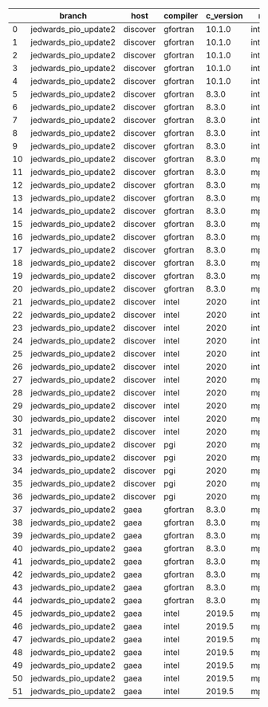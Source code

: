 |    | branch               | host     | compiler   | c_version   | mpi      | m_version   | o_g   | os     | build   | u_pass   | u_fail   | s_pass   | s_fail   | e_pass   | e_fail   | nuopc_pass   | nuopc_fail   | artifacts_hash                                                                                             | modified            |
|----|----------------------|----------|------------|-------------|----------|-------------|-------|--------|---------|----------|----------|----------|----------|----------|----------|--------------|--------------|------------------------------------------------------------------------------------------------------------|---------------------|
|  0 | jedwards_pio_update2 | discover | gfortran   | 10.1.0      | intelmpi | 19.1.3.304  | O     | Linux  | Pass    | 13632    | 15       | 49       | 0        | 80       | 0        | 50           | 0            | [artifacts](https://github.com/esmf-org/esmf-test-artifacts/tree/6ae7f769096acf0cd144860f2c85ec5c77708e8d) | 02/28/2022_06:04:53 |
|  1 | jedwards_pio_update2 | discover | gfortran   | 10.1.0      | intelmpi | 19.1.3.304  | O     | Linux  | Pass    | 13632    | 15       | 49       | 0        | 80       | 0        | 50           | 0            | [artifacts](https://github.com/esmf-org/esmf-test-artifacts/tree/0cf51a742c95521f71ef1cb0b9c3ba5d81cf4c21) | 02/28/2022_10:20:09 |
|  2 | jedwards_pio_update2 | discover | gfortran   | 10.1.0      | intelmpi | 19.1.3.304  | g     | Linux  | Pass    | 13632    | 15       | 49       | 0        | 80       | 0        | 50           | 0            | [artifacts](https://github.com/esmf-org/esmf-test-artifacts/tree/a1126182d9db2cb47f5300dd27f9db3a976c26f2) | 02/28/2022_06:04:53 |
|  3 | jedwards_pio_update2 | discover | gfortran   | 10.1.0      | intelmpi | 19.1.3.304  | g     | Linux  | Pass    | pending  | pending  | pending  | pending  | pending  | pending  | pending      | pending      | [artifacts](https://github.com/esmf-org/esmf-test-artifacts/tree/622ecfe7f69cf9ab26526c24b8cf97f7455fd721) | 02/28/2022_06:29:37 |
|  4 | jedwards_pio_update2 | discover | gfortran   | 10.1.0      | intelmpi | 19.1.3.304  | g     | Linux  | Pass    | 13632    | 15       | 49       | 0        | 80       | 0        | 50           | 0            | [artifacts](https://github.com/esmf-org/esmf-test-artifacts/tree/2ba51d92cc22cda705622f999e93000e4199b135) | 02/28/2022_10:20:09 |
|  5 | jedwards_pio_update2 | discover | gfortran   | 8.3.0       | intelmpi | 19.1.3.304  | O     | Linux  | Pass    | 13632    | 15       | 49       | 0        | 80       | 0        | 50           | 0            | [artifacts](https://github.com/esmf-org/esmf-test-artifacts/tree/62a677f09640296ec2aeaebbe19108ee59900bb2) | 02/28/2022_06:04:53 |
|  6 | jedwards_pio_update2 | discover | gfortran   | 8.3.0       | intelmpi | 19.1.3.304  | O     | Linux  | Pass    | pending  | pending  | pending  | pending  | pending  | pending  | pending      | pending      | [artifacts](https://github.com/esmf-org/esmf-test-artifacts/tree/c957330124a4962e2f8c389fabcabe349dbecbf7) | 02/28/2022_06:29:37 |
|  7 | jedwards_pio_update2 | discover | gfortran   | 8.3.0       | intelmpi | 19.1.3.304  | O     | Linux  | Pass    | 13632    | 15       | 49       | 0        | 80       | 0        | 50           | 0            | [artifacts](https://github.com/esmf-org/esmf-test-artifacts/tree/b289a126a89bcd377bccdda4436b49bbf3d5b400) | 02/28/2022_10:20:09 |
|  8 | jedwards_pio_update2 | discover | gfortran   | 8.3.0       | intelmpi | 19.1.3.304  | g     | Linux  | Pass    | 13632    | 15       | 49       | 0        | 80       | 0        | 50           | 0            | [artifacts](https://github.com/esmf-org/esmf-test-artifacts/tree/4ca67e91959ad2391908439c03f0b2c2f260a01a) | 02/28/2022_06:04:53 |
|  9 | jedwards_pio_update2 | discover | gfortran   | 8.3.0       | intelmpi | 19.1.3.304  | g     | Linux  | Pass    | pending  | pending  | pending  | pending  | pending  | pending  | pending      | pending      | [artifacts](https://github.com/esmf-org/esmf-test-artifacts/tree/c05be94981aa8ecf80b20b023c0682fc2e7abab0) | 02/28/2022_06:29:37 |
| 10 | jedwards_pio_update2 | discover | gfortran   | 8.3.0       | mpiuni   | none        | O     | Linux  | Pass    | 12121    | 0        | 8        | 0        | 43       | 0        | 0            | 50           | [artifacts](https://github.com/esmf-org/esmf-test-artifacts/tree/020f8e34283f0001938528af6c8e44fada272faa) | 02/28/2022_06:04:53 |
| 11 | jedwards_pio_update2 | discover | gfortran   | 8.3.0       | mpiuni   | none        | O     | Linux  | Pass    | pending  | pending  | pending  | pending  | pending  | pending  | pending      | pending      | [artifacts](https://github.com/esmf-org/esmf-test-artifacts/tree/ef1072ab310515d5792462579f131900df931c06) | 02/28/2022_06:29:37 |
| 12 | jedwards_pio_update2 | discover | gfortran   | 8.3.0       | mpiuni   | none        | O     | Linux  | Pass    | 12121    | 0        | 8        | 0        | 43       | 0        | 0            | 50           | [artifacts](https://github.com/esmf-org/esmf-test-artifacts/tree/5336c7369138e5e83a6cd34ffdae27e01425beda) | 02/28/2022_10:20:09 |
| 13 | jedwards_pio_update2 | discover | gfortran   | 8.3.0       | mpiuni   | none        | g     | Linux  | Pass    | 12121    | 0        | 8        | 0        | 43       | 0        | 0            | 50           | [artifacts](https://github.com/esmf-org/esmf-test-artifacts/tree/ec67a34078e223b0e58caa00502403a6b7225c30) | 02/28/2022_06:04:53 |
| 14 | jedwards_pio_update2 | discover | gfortran   | 8.3.0       | mpiuni   | none        | g     | Linux  | Pass    | 12121    | 0        | 8        | 0        | 43       | 0        | 0            | 50           | [artifacts](https://github.com/esmf-org/esmf-test-artifacts/tree/0ec30a7d412746706020c216aa46d7618e9b35b0) | 02/28/2022_10:20:09 |
| 15 | jedwards_pio_update2 | discover | gfortran   | 8.3.0       | mpt      | 2.17        | O     | Linux  | Pass    | 13647    | 0        | 49       | 0        | 80       | 0        | 46           | 4            | [artifacts](https://github.com/esmf-org/esmf-test-artifacts/tree/045b797c8801356604157f9140f7383ce6de6cbf) | 02/28/2022_06:04:53 |
| 16 | jedwards_pio_update2 | discover | gfortran   | 8.3.0       | mpt      | 2.17        | O     | Linux  | Pass    | pending  | pending  | pending  | pending  | pending  | pending  | pending      | pending      | [artifacts](https://github.com/esmf-org/esmf-test-artifacts/tree/849df09acfc3b0c6f5cb90285d769121741705a4) | 02/28/2022_06:29:37 |
| 17 | jedwards_pio_update2 | discover | gfortran   | 8.3.0       | mpt      | 2.17        | O     | Linux  | Pass    | 13647    | 0        | 49       | 0        | 80       | 0        | 46           | 4            | [artifacts](https://github.com/esmf-org/esmf-test-artifacts/tree/bf0ef32666b4299914f0253d722bd369d29b8ed0) | 02/28/2022_10:20:09 |
| 18 | jedwards_pio_update2 | discover | gfortran   | 8.3.0       | mpt      | 2.17        | g     | Linux  | Pass    | pending  | pending  | pending  | pending  | pending  | pending  | pending      | pending      | [artifacts](https://github.com/esmf-org/esmf-test-artifacts/tree/56b1df10ad83ea433f95153f19391933e7a5c980) | 02/28/2022_06:04:53 |
| 19 | jedwards_pio_update2 | discover | gfortran   | 8.3.0       | mpt      | 2.17        | g     | Linux  | Pass    | pending  | pending  | pending  | pending  | pending  | pending  | pending      | pending      | [artifacts](https://github.com/esmf-org/esmf-test-artifacts/tree/f8ef24c87b1c3303e58c9d3a486675f2032b8815) | 02/28/2022_06:29:37 |
| 20 | jedwards_pio_update2 | discover | gfortran   | 8.3.0       | mpt      | 2.17        | g     | Linux  | Pass    | 13647    | 0        | 49       | 0        | 80       | 0        | 46           | 4            | [artifacts](https://github.com/esmf-org/esmf-test-artifacts/tree/d3b4fa5750b6df62448db857e42f93ee1ef285b6) | 02/28/2022_10:20:09 |
| 21 | jedwards_pio_update2 | discover | intel      | 2020        | intelmpi | 19.1.3.304  | O     | Linux  | Pass    | 13647    | 0        | 49       | 0        | 80       | 0        | 50           | 0            | [artifacts](https://github.com/esmf-org/esmf-test-artifacts/tree/9faa72567a3e1c3306edf373b40756a90a2debd0) | 02/28/2022_06:04:53 |
| 22 | jedwards_pio_update2 | discover | intel      | 2020        | intelmpi | 19.1.3.304  | O     | Linux  | Pass    | pending  | pending  | pending  | pending  | pending  | pending  | pending      | pending      | [artifacts](https://github.com/esmf-org/esmf-test-artifacts/tree/8d80df586f30ada6d0453ae9bf8111ef9c531ee5) | 02/28/2022_06:29:37 |
| 23 | jedwards_pio_update2 | discover | intel      | 2020        | intelmpi | 19.1.3.304  | O     | Linux  | Pass    | 13647    | 0        | 49       | 0        | 80       | 0        | 50           | 0            | [artifacts](https://github.com/esmf-org/esmf-test-artifacts/tree/1eb66b44ad593465ad5321cf1af60e0ea21be3e2) | 02/28/2022_10:20:09 |
| 24 | jedwards_pio_update2 | discover | intel      | 2020        | intelmpi | 19.1.3.304  | g     | Linux  | Pass    | 13258    | 389      | 49       | 0        | 79       | 1        | 34           | 16           | [artifacts](https://github.com/esmf-org/esmf-test-artifacts/tree/b1ab508d17c3fc702f3024dd997cb90b6d177f7c) | 02/28/2022_06:04:53 |
| 25 | jedwards_pio_update2 | discover | intel      | 2020        | intelmpi | 19.1.3.304  | g     | Linux  | Pass    | pending  | pending  | pending  | pending  | pending  | pending  | pending      | pending      | [artifacts](https://github.com/esmf-org/esmf-test-artifacts/tree/7daadc6cfd34e0708d960a1cd22937727267c279) | 02/28/2022_06:29:37 |
| 26 | jedwards_pio_update2 | discover | intel      | 2020        | intelmpi | 19.1.3.304  | g     | Linux  | Pass    | 13258    | 389      | 49       | 0        | 79       | 1        | 34           | 16           | [artifacts](https://github.com/esmf-org/esmf-test-artifacts/tree/6381bea3f7edcc90f9ee7ba865b68387042dadbc) | 02/28/2022_10:20:09 |
| 27 | jedwards_pio_update2 | discover | intel      | 2020        | mpt      | 2.17        | O     | Linux  | Pass    | 13647    | 0        | 49       | 0        | 80       | 0        | 0            | 50           | [artifacts](https://github.com/esmf-org/esmf-test-artifacts/tree/6b6713558b7ec8181ac3369d237599b4c2bf7a7d) | 02/28/2022_06:04:53 |
| 28 | jedwards_pio_update2 | discover | intel      | 2020        | mpt      | 2.17        | O     | Linux  | Pass    | pending  | pending  | pending  | pending  | pending  | pending  | pending      | pending      | [artifacts](https://github.com/esmf-org/esmf-test-artifacts/tree/df23e06e3e1faa19fbdc6cd82a2468e0332bc65f) | 02/28/2022_06:29:37 |
| 29 | jedwards_pio_update2 | discover | intel      | 2020        | mpt      | 2.17        | O     | Linux  | Pass    | 13647    | 0        | 49       | 0        | 80       | 0        | 0            | 50           | [artifacts](https://github.com/esmf-org/esmf-test-artifacts/tree/fd4d676d6dd999c40b516f7cd2ad0c4229bc7274) | 02/28/2022_10:20:09 |
| 30 | jedwards_pio_update2 | discover | intel      | 2020        | mpt      | 2.17        | g     | Linux  | Pass    | 13258    | 389      | 49       | 0        | 79       | 1        | 0            | 50           | [artifacts](https://github.com/esmf-org/esmf-test-artifacts/tree/fd2e87832d790b061efddffe8878ef8fdbfbc3f7) | 02/28/2022_06:04:53 |
| 31 | jedwards_pio_update2 | discover | intel      | 2020        | mpt      | 2.17        | g     | Linux  | Pass    | pending  | pending  | pending  | pending  | pending  | pending  | pending      | pending      | [artifacts](https://github.com/esmf-org/esmf-test-artifacts/tree/45c77042474451cddbc8f66bfedd51a289be478a) | 02/28/2022_06:29:37 |
| 32 | jedwards_pio_update2 | discover | pgi        | 2020        | mpiuni   | none        | O     | Linux  | Pass    | 11499    | 622      | 6        | 2        | 40       | 3        | 0            | 50           | [artifacts](https://github.com/esmf-org/esmf-test-artifacts/tree/b1be00b1466692d8c40ac97bbb35e274d553c04c) | 02/28/2022_06:29:37 |
| 33 | jedwards_pio_update2 | discover | pgi        | 2020        | mpiuni   | none        | O     | Linux  | Pass    | pending  | pending  | pending  | pending  | pending  | pending  | pending      | pending      | [artifacts](https://github.com/esmf-org/esmf-test-artifacts/tree/4459c1302f5904a9eba3fb9bf7473e81395d5929) | 02/28/2022_07:25:13 |
| 34 | jedwards_pio_update2 | discover | pgi        | 2020        | mpiuni   | none        | O     | Linux  | Pass    | 11499    | 622      | 6        | 2        | 40       | 3        | 0            | 50           | [artifacts](https://github.com/esmf-org/esmf-test-artifacts/tree/7006789859b8891d8667c5b0c37b5f11c7f7e1be) | 02/28/2022_10:20:09 |
| 35 | jedwards_pio_update2 | discover | pgi        | 2020        | mpiuni   | none        | g     | Linux  | Pass    | 11499    | 622      | 4        | 4        | 40       | 3        | 0            | 50           | [artifacts](https://github.com/esmf-org/esmf-test-artifacts/tree/9e4b7c0f4965faa41581aa16036ac258a6e50281) | 02/28/2022_06:29:37 |
| 36 | jedwards_pio_update2 | discover | pgi        | 2020        | mpiuni   | none        | g     | Linux  | Pass    | 11499    | 622      | 4        | 4        | 40       | 3        | 0            | 50           | [artifacts](https://github.com/esmf-org/esmf-test-artifacts/tree/9dde230fd36b815467422edceff9ac5662b4ffd9) | 02/28/2022_10:20:09 |
| 37 | jedwards_pio_update2 | gaea     | gfortran   | 8.3.0       | mpi      | 7.7.11      | O     | Unicos | Pass    | pending  | pending  | pending  | pending  | pending  | pending  | pending      | pending      | [artifacts](https://github.com/esmf-org/esmf-test-artifacts/tree/4506891229bd7d4a6544bab139f3aaa5a8482332) | 02/28/2022_05:25:34 |
| 38 | jedwards_pio_update2 | gaea     | gfortran   | 8.3.0       | mpi      | 7.7.11      | O     | Unicos | Pass    | 13646    | 1        | 49       | 0        | 80       | 0        | 47           | 3            | [artifacts](https://github.com/esmf-org/esmf-test-artifacts/tree/aca739a9c7f7d7dc187ae168d75802453a1f95b1) | 02/28/2022_10:22:15 |
| 39 | jedwards_pio_update2 | gaea     | gfortran   | 8.3.0       | mpi      | 7.7.11      | g     | Unicos | Pass    | pending  | pending  | pending  | pending  | pending  | pending  | pending      | pending      | [artifacts](https://github.com/esmf-org/esmf-test-artifacts/tree/895cbc0e70136c27330a76f32b71aa738ae1ada8) | 02/28/2022_06:32:15 |
| 40 | jedwards_pio_update2 | gaea     | gfortran   | 8.3.0       | mpi      | 7.7.11      | g     | Unicos | Pass    | 13257    | 390      | 49       | 0        | 79       | 1        | 31           | 19           | [artifacts](https://github.com/esmf-org/esmf-test-artifacts/tree/eb758b70dceb56378ef14b0cb615f76292308d94) | 02/28/2022_10:22:15 |
| 41 | jedwards_pio_update2 | gaea     | gfortran   | 8.3.0       | mpiuni   | none        | O     | Unicos | Pass    | pending  | pending  | pending  | pending  | pending  | pending  | pending      | pending      | [artifacts](https://github.com/esmf-org/esmf-test-artifacts/tree/d303dfee53d36163a193a7c9b501c92d9277ed21) | 02/28/2022_05:25:34 |
| 42 | jedwards_pio_update2 | gaea     | gfortran   | 8.3.0       | mpiuni   | none        | O     | Unicos | Pass    | 12121    | 0        | 8        | 0        | 43       | 0        | 0            | 50           | [artifacts](https://github.com/esmf-org/esmf-test-artifacts/tree/2e05512ecb9cd90cba32c9f72436d47748580836) | 02/28/2022_10:22:15 |
| 43 | jedwards_pio_update2 | gaea     | gfortran   | 8.3.0       | mpiuni   | none        | g     | Unicos | Pass    | pending  | pending  | pending  | pending  | pending  | pending  | pending      | pending      | [artifacts](https://github.com/esmf-org/esmf-test-artifacts/tree/a5e344368ad5f4435042a0d179ce2ea5daa35353) | 02/28/2022_06:07:53 |
| 44 | jedwards_pio_update2 | gaea     | gfortran   | 8.3.0       | mpiuni   | none        | g     | Unicos | Pass    | 12121    | 0        | 8        | 0        | 43       | 0        | 0            | 50           | [artifacts](https://github.com/esmf-org/esmf-test-artifacts/tree/7b413580d8a89b2a73d5b44ccd66560f52c6a80d) | 02/28/2022_10:22:15 |
| 45 | jedwards_pio_update2 | gaea     | intel      | 2019.5      | mpi      | 7.7.11      | O     | Unicos | Pass    | pending  | pending  | pending  | pending  | pending  | pending  | pending      | pending      | [artifacts](https://github.com/esmf-org/esmf-test-artifacts/tree/3a4c3f0b0e6cf4054ed8ac21a8793a03ba2d7878) | 02/28/2022_05:25:34 |
| 46 | jedwards_pio_update2 | gaea     | intel      | 2019.5      | mpi      | 7.7.11      | O     | Unicos | Pass    | 13632    | 15       | 49       | 0        | 80       | 0        | 47           | 3            | [artifacts](https://github.com/esmf-org/esmf-test-artifacts/tree/e60935196d895607fb786633ee72478cbb517e92) | 02/28/2022_10:22:15 |
| 47 | jedwards_pio_update2 | gaea     | intel      | 2019.5      | mpi      | 7.7.11      | g     | Unicos | Pass    | pending  | pending  | pending  | pending  | pending  | pending  | pending      | pending      | [artifacts](https://github.com/esmf-org/esmf-test-artifacts/tree/16bd1729b8cdc2955530430f80fb28421db12cb3) | 02/28/2022_05:25:34 |
| 48 | jedwards_pio_update2 | gaea     | intel      | 2019.5      | mpi      | 7.7.11      | g     | Unicos | Pass    | 13632    | 15       | 49       | 0        | 80       | 0        | 47           | 3            | [artifacts](https://github.com/esmf-org/esmf-test-artifacts/tree/8ca43600a6f2d058db8619d6c5905f009f876b79) | 02/28/2022_10:22:15 |
| 49 | jedwards_pio_update2 | gaea     | intel      | 2019.5      | mpiuni   | none        | O     | Unicos | Pass    | 12106    | 15       | 8        | 0        | 43       | 0        | 0            | 50           | [artifacts](https://github.com/esmf-org/esmf-test-artifacts/tree/a9b78a8663ec07d45ad34f71802ac8c184da9bef) | 02/28/2022_10:22:15 |
| 50 | jedwards_pio_update2 | gaea     | intel      | 2019.5      | mpiuni   | none        | g     | Unicos | Pass    | pending  | pending  | pending  | pending  | pending  | pending  | pending      | pending      | [artifacts](https://github.com/esmf-org/esmf-test-artifacts/tree/456b5d2f8c7e78c7044a92bcef0e0e3c364d6cab) | 02/28/2022_05:25:34 |
| 51 | jedwards_pio_update2 | gaea     | intel      | 2019.5      | mpiuni   | none        | g     | Unicos | Pass    | 12106    | 15       | 8        | 0        | 43       | 0        | 0            | 50           | [artifacts](https://github.com/esmf-org/esmf-test-artifacts/tree/215d7982314f99fc966315df2f73acd5d1ef9be2) | 02/28/2022_10:22:15 |